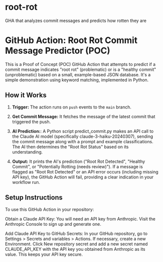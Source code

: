 # root-rot
GHA that analyzes commit messages and predicts how rotten they are

# GitHub Action: Root Rot Commit Message Predictor (POC)

This is a Proof of Concept (POC) GitHub Action that attempts to predict if a commit message indicates "root rot" (problematic) or is a "healthy commit" (unproblematic) based on a small, example-based JSON database. It's a simple demonstration using keyword matching, implemented in Python.

## How it Works

1. **Trigger:** The action runs on `push` events to the `main` branch.

2. **Get Commit Message:** It fetches the message of the latest commit that triggered the push.

3. **AI Prediction:**: A Python script predict_commit.py makes an API call to the Claude AI model (specifically claude-3-haiku-20240307), sending the commit message along with a prompt and example classifications. The AI then determines the "Root Rot Status" based on its understanding.

4. **Output:** It prints the AI's prediction ("Root Rot Detected", "Healthy Commit", or "Potentially Rotting (needs review)"). If a message is flagged as "Root Rot Detected" or an API error occurs (including missing API key), the GitHub Action will fail, providing a clear indication in your workflow run.

## Setup Instructions
To use this GitHub Action in your repository:

Obtain a Claude API Key:
You will need an API key from Anthropic. Visit the Anthropic Console to sign up and generate one.

Add Claude API Key to GitHub Secrets:
In your GitHub repository, go to Settings > Secrets and variables > Actions.
If necessary, create a new Environment.
Click New repository secret and add a new secret named CLAUDE_API_KEY with the API key you obtained from Anthropic as its value. This keeps your API key secure.

